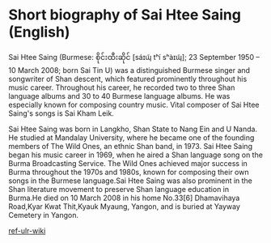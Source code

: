 # Short biography of Sai Htee Saing \(English\)

Sai Htee Saing \(Burmese: စိုင်းထီးဆိုင် \[sáɪɰ̃ tʰí sʰàɪɰ̃\]; 23 September 1950 – 10 March 2008; born Sai Tin U\) was a distinguished Burmese singer and songwriter of Shan descent, which featured prominently throughout his music career. Throughout his career, he recorded two to three Shan language albums and 30 to 40 Burmese language albums. He was especially known for composing country music. Vital composer of Sai Htee Saing's songs is Sai Kham Leik.

Sai Htee Saing was born in Langkho, Shan State to Nang Ein and U Nanda. He studied at Mandalay University, where he became one of the founding members of The Wild Ones, an ethnic Shan band, in 1973. Sai Htee Saing began his music career in 1969, when he aired a Shan language song on the Burma Broadcasting Service. The Wild Ones achieved major success in Burma throughout the 1970s and 1980s, known for composing their own songs in the Burmese language.Sai Htee Saing was also prominent in the Shan literature movement to preserve Shan language education in Burma.He died on 10 March 2008 in his home No.33\[6\] Dhamavihaya Road,Kyar Kwat Thit,Kyauk Myaung, Yangon, and is buried at Yayway Cemetery in Yangon.

[ref-ulr-wiki](https://en.wikipedia.org/wiki/Sai_Htee_Saing)

